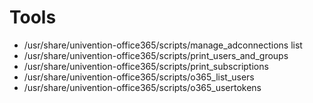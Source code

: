 # Tools

* /usr/share/univention-office365/scripts/manage_adconnections list
* /usr/share/univention-office365/scripts/print_users_and_groups
* /usr/share/univention-office365/scripts/print_subscriptions
* /usr/share/univention-office365/scripts/o365_list_users
* /usr/share/univention-office365/scripts/o365_usertokens

